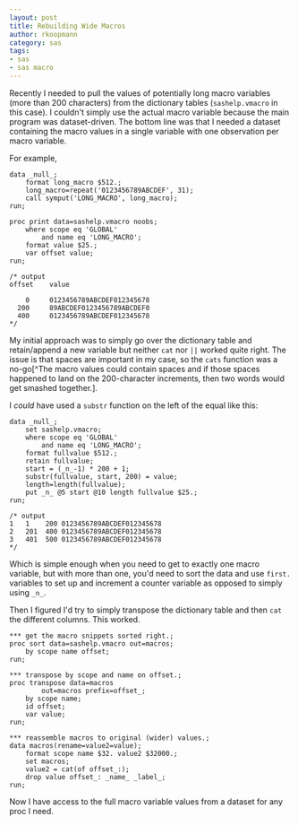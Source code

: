 ```yaml
---
layout: post
title: Rebuilding Wide Macros
author: rkoopmann
category: sas
tags:
- sas
- sas macro
---
```


Recently I needed to pull the values of potentially long macro variables (more than 200 characters) from the dictionary tables (`sashelp.vmacro` in this case). I couldn't simply use the actual macro variable because the main program was dataset-driven. The bottom line was that I needed a dataset containing the macro values in a single variable with one observation per macro variable.

<!--more-->

For example,

```text
data _null_;
	format long_macro $512.;
	long_macro=repeat('0123456789ABCDEF', 31);
	call symput('LONG_MACRO', long_macro);
run;

proc print data=sashelp.vmacro noobs;
    where scope eq 'GLOBAL'
    	and name eq 'LONG_MACRO';
    format value $25.;
    var offset value;
run;

/* output
offset    value

    0     0123456789ABCDEF012345678
  200     89ABCDEF0123456789ABCDEF0
  400     0123456789ABCDEF012345678
*/
```

My initial approach was to simply go over the dictionary table and retain/append a new variable but neither `cat` nor `||` worked quite right. The issue is that spaces are important in my case, so the `cats` function was a no-go[^The macro values could contain spaces and if those spaces happened to land on the 200-character increments, then two words would get smashed together.].

I *could* have used a `substr` function on the left of the equal like this:

```text
data _null_;
	set sashelp.vmacro;
	where scope eq 'GLOBAL'
		and name eq 'LONG_MACRO';
	format fullvalue $512.;
	retain fullvalue;
	start = (_n_-1) * 200 + 1;
	substr(fullvalue, start, 200) = value;
	length=length(fullvalue);
	put _n_ @5 start @10 length fullvalue $25.;
run;

/* output
1   1    200 0123456789ABCDEF012345678
2   201  400 0123456789ABCDEF012345678
3   401  500 0123456789ABCDEF012345678
*/
```

Which is simple enough when you need to get to exactly one macro variable, but with more than one, you'd need to sort the data and use `first.` variables to set up and increment a counter variable as opposed to simply using `_n_`.

Then I figured I'd try to simply transpose the dictionary table and then `cat` the different columns. This worked.

```text
***	get the macro snippets sorted right.;
proc sort data=sashelp.vmacro out=macros;
	by scope name offset;
run;

***	transpose by scope and name on offset.;
proc transpose data=macros
		out=macros prefix=offset_;
	by scope name;
	id offset;
	var value;
run;

***	reassemble macros to original (wider) values.;
data macros(rename=value2=value);
	format scope name $32. value2 $32000.;
    set macros;
	value2 = cat(of offset_:);
	drop value offset_: _name_ _label_;
run;
```

Now I have access to the full macro variable values from a dataset for any proc I need.
